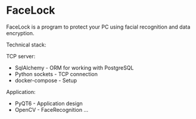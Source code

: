 # FaceLock

FaceLock is a program to protect your PC using facial recognition and data encryption.

Technical stack:

TCP server:
  - SqlAlchemy - ORM for working with PostgreSQL
  - Python sockets - TCP connection
  - docker-compose - Setup

Application:
  - PyQT6 - Application design
  - OpenCV - FaceRecognition
...
